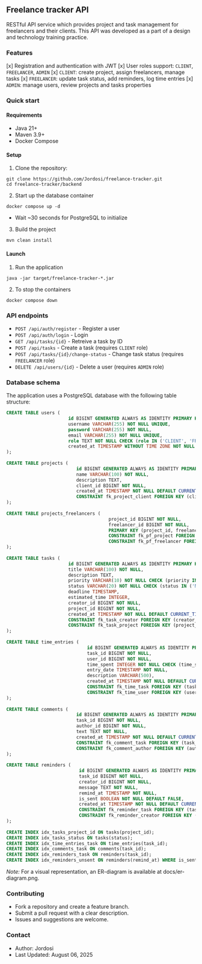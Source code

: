 ## Freelance tracker API
RESTful API service which provides project and task management for freelancers and their clients.
This API was developed as a part of a design and technology training practice.
### Features
[x] Registration and authentication with JWT
[x] User roles support: `CLIENT`, `FREELANCER`, `ADMIN`
[x] `CLIENT`: create project, assign freelancers, manage tasks
[x] `FREELANCER`: update task status, add reminders, log time entries
[x] `ADMIN`: manage users, review projects and tasks properties
### Quick start
#### Requirements
- Java 21+
- Maven 3.9+
- Docker Compose
#### Setup
1. Clone the repository:
```shell
git clone https://github.com/Jordosi/freelance-tracker.git
cd freelance-tracker/backend
```
2. Start up the database container
```shell
docker compose up -d
```
- Wait ~30 seconds for PostgreSQL to initialize
3. Build the project

```shell
mvn clean install
```
#### Launch
1. Run the application
```shell
java -jar target/freelance-tracker-*.jar
```
2. To stop the containers
```shell
docker compose down
```
### API endpoints
- `POST /api/auth/register` - Register a user
- `POST /api/auth/login` - Login
- `GET /api/tasks/{id}` - Retreive a task by ID
- `POST /api/tasks` - Create a task (requires `CLIENT` role)
- `POST /api/tasks/{id}/change-status` - Change task status (requires `FREELANCER` role)
- `DELETE /api/users/{id}` - Delete a user (requires `ADMIN` role)
### Database schema
The application uses a PostgreSQL database with the following table structure:
```sql
CREATE TABLE users (  
                       id BIGINT GENERATED ALWAYS AS IDENTITY PRIMARY KEY,  
                       username VARCHAR(255) NOT NULL UNIQUE,  
                       password VARCHAR(255) NOT NULL,  
                       email VARCHAR(255) NOT NULL UNIQUE,  
                       role TEXT NOT NULL CHECK (role IN ('CLIENT', 'FREELANCER', 'ADMIN')),  
                       created_at TIMESTAMP WITHOUT TIME ZONE NOT NULL DEFAULT CURRENT_TIMESTAMP  
);  
  
CREATE TABLE projects (  
                          id BIGINT GENERATED ALWAYS AS IDENTITY PRIMARY KEY,  
                          name VARCHAR(100) NOT NULL,  
                          description TEXT,  
                          client_id BIGINT NOT NULL,  
                          created_at TIMESTAMP NOT NULL DEFAULT CURRENT_TIMESTAMP,  
                          CONSTRAINT fk_project_client FOREIGN KEY (client_id) REFERENCES users(id) ON DELETE CASCADE  
);  
  
CREATE TABLE projects_freelancers (  
                                      project_id BIGINT NOT NULL,  
                                      freelancer_id BIGINT NOT NULL,  
                                      PRIMARY KEY (project_id, freelancer_id),  
                                      CONSTRAINT fk_pf_project FOREIGN KEY (project_id) REFERENCES projects(id) ON DELETE CASCADE,  
                                      CONSTRAINT fk_pf_freelancer FOREIGN KEY (freelancer_id) REFERENCES users(id) ON DELETE CASCADE  
);  
  
CREATE TABLE tasks (  
                       id BIGINT GENERATED ALWAYS AS IDENTITY PRIMARY KEY,  
                       title VARCHAR(100) NOT NULL,  
                       description TEXT,  
                       priority VARCHAR(10) NOT NULL CHECK (priority IN ('HIGH', 'MEDIUM', 'LOW')),  
                       status VARCHAR(20) NOT NULL CHECK (status IN ('NEW', 'PENDING', 'COMPLETED', 'CANCELED')),  
                       deadline TIMESTAMP,  
                       estimated_time INTEGER,  
                       creator_id BIGINT NOT NULL,  
                       project_id BIGINT NOT NULL,  
                       created_at TIMESTAMP NOT NULL DEFAULT CURRENT_TIMESTAMP,  
                       CONSTRAINT fk_task_creator FOREIGN KEY (creator_id) REFERENCES users(id) ON DELETE CASCADE,  
                       CONSTRAINT fk_task_project FOREIGN KEY (project_id) REFERENCES projects(id) ON DELETE CASCADE  
);  
  
CREATE TABLE time_entries (  
                              id BIGINT GENERATED ALWAYS AS IDENTITY PRIMARY KEY,  
                              task_id BIGINT NOT NULL,  
                              user_id BIGINT NOT NULL,  
                              time_spent INTEGER NOT NULL CHECK (time_spent > 0),  
                              entry_date TIMESTAMP NOT NULL,  
                              description VARCHAR(500),  
                              created_at TIMESTAMP NOT NULL DEFAULT CURRENT_TIMESTAMP,  
                              CONSTRAINT fk_time_task FOREIGN KEY (task_id) REFERENCES tasks(id) ON DELETE CASCADE,  
                              CONSTRAINT fk_time_user FOREIGN KEY (user_id) REFERENCES users(id) ON DELETE CASCADE  
);  
  
CREATE TABLE comments (  
                          id BIGINT GENERATED ALWAYS AS IDENTITY PRIMARY KEY,  
                          task_id BIGINT NOT NULL,  
                          author_id BIGINT NOT NULL,  
                          text TEXT NOT NULL,  
                          created_at TIMESTAMP NOT NULL DEFAULT CURRENT_TIMESTAMP,  
                          CONSTRAINT fk_comment_task FOREIGN KEY (task_id) REFERENCES tasks(id) ON DELETE CASCADE,  
                          CONSTRAINT fk_comment_author FOREIGN KEY (author_id) REFERENCES users(id) ON DELETE CASCADE  
);  
  
CREATE TABLE reminders (  
                           id BIGINT GENERATED ALWAYS AS IDENTITY PRIMARY KEY,  
                           task_id BIGINT NOT NULL,  
                           creator_id BIGINT NOT NULL,  
                           message TEXT NOT NULL,  
                           remind_at TIMESTAMP NOT NULL,  
                           is_sent BOOLEAN NOT NULL DEFAULT FALSE,  
                           created_at TIMESTAMP NOT NULL DEFAULT CURRENT_TIMESTAMP,  
                           CONSTRAINT fk_reminder_task FOREIGN KEY (task_id) REFERENCES tasks(id) ON DELETE CASCADE,  
                           CONSTRAINT fk_reminder_creator FOREIGN KEY (creator_id) REFERENCES users(id) ON DELETE CASCADE  
);  
  
CREATE INDEX idx_tasks_project_id ON tasks(project_id);  
CREATE INDEX idx_tasks_status ON tasks(status);  
CREATE INDEX idx_time_entries_task ON time_entries(task_id);  
CREATE INDEX idx_comments_task ON comments(task_id);  
CREATE INDEX idx_reminders_task ON reminders(task_id);  
CREATE INDEX idx_reminders_unsent ON reminders(remind_at) WHERE is_sent = FALSE;
```

*Note:* For a visual representation, an ER-diagram is available at docs/er-diagram.png.
### Contributing
- Fork a repository and create a feature branch.
- Submit a pull request with a clear description.
- Issues and suggestions are welcome.
### Contact
- Author: Jordosi
- Last Updated: August 06, 2025